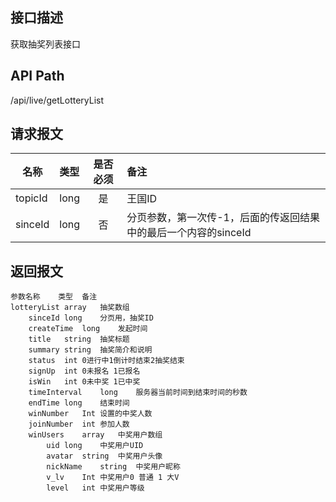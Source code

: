 ## 接口描述
获取抽奖列表接口
## API Path
/api/live/getLotteryList
## 请求报文
|名称         |类型           |是否必须   |备注                                 |
|-------------|:--------------|:---------:|:------------------------------------|
|topicId    |long    |是    |王国ID    |
|sinceId    |long    |否    |分页参数，第一次传-1，后面的传返回结果中的最后一个内容的sinceId    |
## 返回报文
    参数名称	类型	备注
    lotteryList	array	抽奖数组
    	sinceId	long	分页用，抽奖ID
    	createTime	long	发起时间
    	title	string	抽奖标题
    	summary	string	抽奖简介和说明
    	status	int	0进行中1倒计时结束2抽奖结束
    	signUp	int	0未报名 1已报名
    	isWin	int	0未中奖 1已中奖
    	timeInterval	long	服务器当前时间到结束时间的秒数
    	endTime	long	结束时间
    	winNumber	Int	设置的中奖人数
    	joinNumber	int	参加人数
    	winUsers	array	中奖用户数组
    		uid	long	中奖用户UID
    		avatar	string	中奖用户头像
    		nickName	string	中奖用户昵称
    		v_lv	Int	中奖用户0 普通 1 大V
    		level	int	中奖用户等级
    
